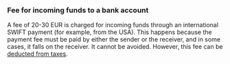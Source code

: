 ### Fee for incoming funds to a bank account

A fee of 20-30 EUR is charged for incoming funds through an international SWIFT payment (for example, from the
USA). This happens because the payment fee must be paid by either the sender or the receiver, and in some cases,
it falls on the receiver. It cannot be avoided. However, this fee can
be [deducted from taxes](#fee-for-transfer-to-a-bank-account).

